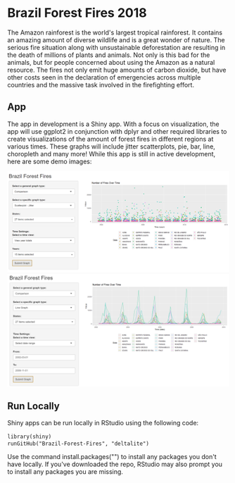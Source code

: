 # Brazil Forest Fires 2018
The Amazon rainforest is the world's largest tropical rainforest. It contains an amazing amount of  diverse wildlife and is a great wonder of nature. The serious fire situation along with unsustainable deforestation are resulting in the death of millions of plants and animals. Not only is this bad for the animals, but for people concerned about using the Amazon as a natural resource. The fires not only emit huge amounts of carbon dioxide, but have other costs seen in the declaration of emergencies across multiple countries and the massive task involved in the firefighting effort.

## App
The app in development is a Shiny app. With a focus on visualization, the app will use ggplot2 in conjunction with dplyr and other required libraries to create visualizations of the amount of forest fires in different regions at various times. These graphs will include jitter scatterplots, pie, bar, line, choropleth and many more! While this app is still in active development, here are some demo images:

![Jitter graph demo](images/jitter_graph_demo.PNG)
![Line graph demo](images/line_graph_demo.PNG)

## Run Locally
Shiny apps can be run locally in RStudio using the following code:

```
library(shiny)
runGitHub("Brazil-Forest-Fires", "deltalite")
```

Use the command install.packages("<package name>") to install any packages you don't have locally. If you've downloaded the repo, RStudio may also prompt you to install any packages you are missing. 